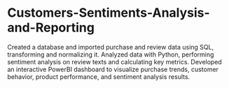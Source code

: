 # Customers-Sentiments-Analysis-and-Reporting
Created a database and imported purchase and review data using SQL, transforming and normalizing it. Analyzed data with Python, performing sentiment analysis on review texts and calculating key metrics. Developed an interactive PowerBI dashboard to visualize purchase trends, customer behavior, product performance, and sentiment analysis results.
